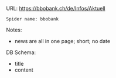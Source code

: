 URL: https://bbobank.ch/de/Infos/Aktuell

    Spider name: bbobank

Notes:
- news are all in one page; short; no date

DB Schema:
- title
- content

